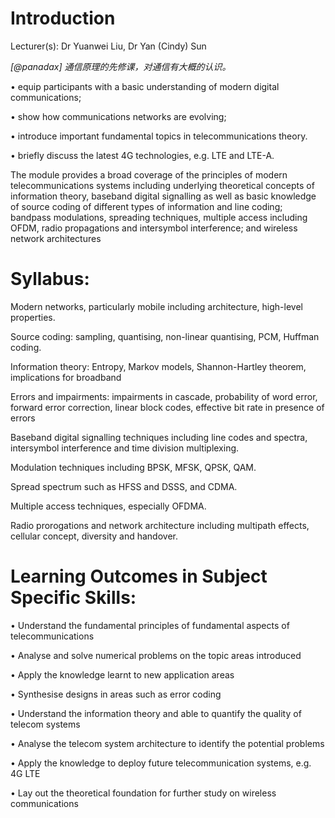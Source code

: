 # Introduction

Lecturer(s): Dr Yuanwei Liu, Dr Yan (Cindy) Sun

*[@panadax] 通信原理的先修课，对通信有大概的认识。*

• equip participants with a basic understanding of modern digital communications;

• show how communications networks are evolving;

• introduce important fundamental topics in telecommunications theory.

• briefly discuss the latest 4G technologies, e.g. LTE and LTE-A.

The module provides a broad coverage of the principles of modern telecommunications systems including underlying theoretical concepts of information theory, baseband digital signalling as well as basic knowledge of source coding of different types of information and line coding;  bandpass modulations, spreading techniques, multiple access including OFDM, radio propagations and intersymbol interference; and wireless network architectures



# Syllabus: 

Modern networks, particularly mobile including architecture, high-level properties.

Source coding: sampling, quantising, non-linear quantising, PCM, Huffman coding.

Information theory: Entropy, Markov models, Shannon-Hartley theorem, implications for broadband

Errors and impairments: impairments in cascade, probability of word error, forward error correction, linear block codes, effective bit rate in presence of errors

Baseband digital signalling techniques including line codes and spectra, intersymbol interference and time division multiplexing.

Modulation techniques including BPSK, MFSK, QPSK, QAM.

Spread spectrum such as HFSS and DSSS, and CDMA.

Multiple access techniques, especially OFDMA.

Radio prorogations and network architecture including multipath effects, cellular concept, diversity and handover.


# Learning Outcomes in Subject Specific Skills:

• Understand the fundamental principles of fundamental aspects of telecommunications

• Analyse and solve numerical problems on the topic areas introduced

• Apply the knowledge learnt to new application areas

• Synthesise designs in areas such as error coding

• Understand the information theory and able to quantify the quality of telecom systems

• Analyse the telecom system architecture to identify the potential problems

• Apply the knowledge to deploy future telecommunication systems, e.g. 4G LTE

• Lay out the theoretical foundation for further study on wireless communications
